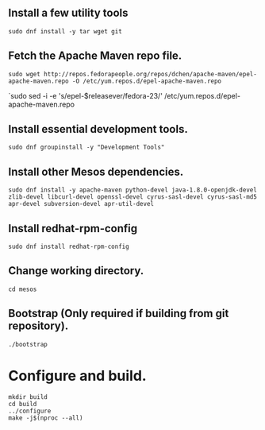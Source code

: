## Install a few utility tools
`sudo dnf install -y tar wget git`

## Fetch the Apache Maven repo file.
`sudo wget http://repos.fedorapeople.org/repos/dchen/apache-maven/epel-apache-maven.repo -O /etc/yum.repos.d/epel-apache-maven.repo`

`sudo sed -i -e 's/epel-$releasever/fedora-23/' /etc/yum.repos.d/epel-apache-maven.repo

## Install essential development tools.
`sudo dnf groupinstall -y "Development Tools"`

## Install other Mesos dependencies.
`sudo dnf install -y apache-maven python-devel java-1.8.0-openjdk-devel zlib-devel libcurl-devel openssl-devel cyrus-sasl-devel cyrus-sasl-md5 apr-devel subversion-devel apr-util-devel`

## Install redhat-rpm-config
`sudo dnf install redhat-rpm-config`

## Change working directory.
`cd mesos`

## Bootstrap (Only required if building from git repository).
`./bootstrap`

# Configure and build.

```
mkdir build
cd build
../configure
make -j$(nproc --all)
```
